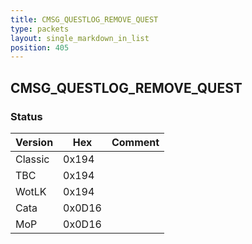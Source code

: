 ```yaml
---
title: CMSG_QUESTLOG_REMOVE_QUEST
type: packets
layout: single_markdown_in_list
position: 405
---
```


## CMSG_QUESTLOG_REMOVE_QUEST

### Status

Version    | Hex        | Comment
---------- | ---------- | ---------- 
Classic    | 0x194      | 
TBC        | 0x194      | 
WotLK      | 0x194      | 
Cata       | 0x0D16     | 
MoP        | 0x0D16     | 